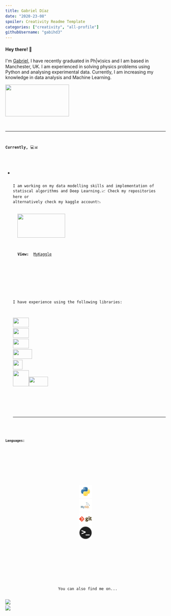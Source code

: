 ```yaml
---
title: Gabriel Díaz
date: "2020-23-08"
spoiler: Creativity Readme Template
categories: ["creativity", "all-profile"]
githubUsername: "gabihd3"
---
```



<h4>  Hey there! 👀</h4> 

I'm [Gabriel](https://www.linkedin.com/in/gabrieldiaz3/), I have recently graduated in Ph|ᴪ⟩sics and I am based in Manchester, UK. I am experienced in solving physics problems using Python and analysing experimental data. Currently, I am increasing my knowledge in data analysis and Machine Learning.

<code><img height="100" width = 200 src="https://upload.wikimedia.org/wikipedia/commons/5/5b/Lorenz_attractor_yb.svg"> 

---

**Currently,** 💻📊

- <div>
    
    I am working on my data modelling skills and implementation of statiscal algorithms and Deep Learning.📈
    Check my repositories here or alternatively check my kaggle account📉

    <img width="150" height="75"  src="https://upload.wikimedia.org/wikipedia/commons/7/7c/Kaggle_logo.png" >

    <br />
    <strong>View: </strong> <a href="https://www.kaggle.com/gabrieldiazhernandez" >MyKaggle</a> 
    <br /> 
    <br /> 
  </div>

  <div>
     
    I have experience using the following libraries:
     
    </code> <code><img width="50" height="30"  src="https://upload.wikimedia.org/wikipedia/commons/0/05/Scikit_learn_logo_small.svg" ><code> <img width="50" height="30"  src="https://www.fullstackpython.com/img/logos/scipy.png" > <code><img width="50" height="30" src="https://upload.wikimedia.org/wikipedia/commons/e/ed/Pandas_logo.svg" > <code><img width="60" height="30" src="https://steemitimages.com/p/3W72119s5BjWMGm4Xa2MvD5AT2bJsSA8F9WeC71v1s1fKfGkK9mMKuc3LcvF4KigbWg9UsrpEPZ2FB9Vm8sji1KVvrHckwB5MKmfemuxKBARCxxxL9CQX8?format=match&mode=fit&width=1280" > <code><img width="30" height="30" src="https://raw.githubusercontent.com/mwaskom/seaborn/e04b07eb3df135511e71e556c2bd34ef59ba08ba/doc/_static/logo-tall-darkbg.svg" > <code><img width="50" height="50" src="https://upload.wikimedia.org/wikipedia/commons/1/11/TensorFlowLogo.svg" ><code><img width="60" height="30" src="https://user-images.githubusercontent.com/50221806/86498175-86c40400-bd39-11ea-90de-1315a043fd45.png" ></code>
    

   </div>

  ***





**Languages:**

<p align="center">

  <div align="center">
  
  </code> <code><img height="40" src="https://raw.githubusercontent.com/github/explore/80688e429a7d4ef2fca1e82350fe8e3517d3494d/topics/python/python.png"></code>  <code><img height="40" src="https://raw.githubusercontent.com/github/explore/80688e429a7d4ef2fca1e82350fe8e3517d3494d/topics/mysql/mysql.png"></code> <code><img height="40" src="https://raw.githubusercontent.com/github/explore/80688e429a7d4ef2fca1e82350fe8e3517d3494d/topics/git/git.png"></code> <code><img height="40" src="https://raw.githubusercontent.com/github/explore/80688e429a7d4ef2fca1e82350fe8e3517d3494d/topics/terminal/terminal.png"></code>

  </div>
  </p>



<p align="center">
  You can also find me on...
  
   
   
   <a href = "https://www.linkedin.com/in/gabrieldiaz3/"><img height="30" src="https://www.flaticon.com/svg/vstatic/svg/174/174857.svg?token=exp=1618679460~hmac=76f2f0dd4d49fccd03e7924ac0e0aeb6"></a>
   <a href = "https://medium.com/@gabi.jdh"><img height="30" src="https://miro.medium.com/max/2000/1*jfdwtvU6V6g99q3G7gq7dQ.png"></a>

   <!-- [![Twitter Badge](https://img.shields.io/badge/-@verma_anushkaa-1ca0f1?style=flat-square&labelColor=1ca0f1&logo=twitter&logoColor=white&link=https://twitter.com/verma_anushkaa)](https://twitter.com/verma_anushkaa)  -->

  
</p>

<div align="right">
  


</div>